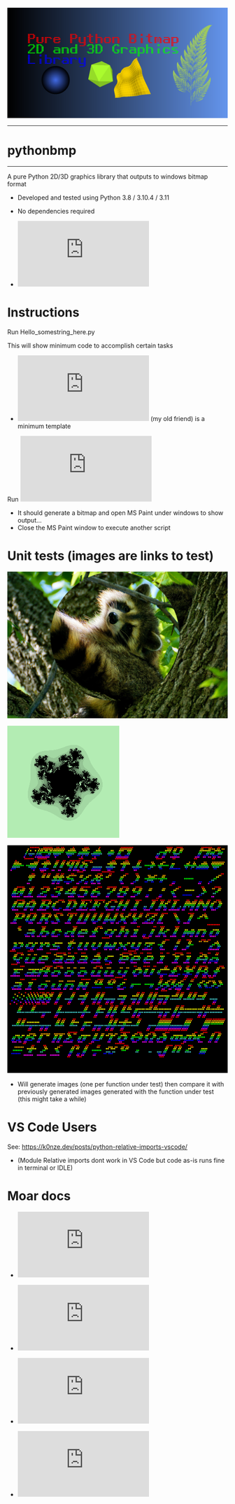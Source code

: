 [![AppID](https://github.com/TechnoTanuki/Python_BMP/blob/main/assets/Hello_GithubID.png)](https://github.com/TechnoTanuki/Python_BMP/blob/main/Hello_APP_Github_ID.py)
___________
# pythonbmp
___________
A pure Python 2D/3D graphics library that outputs to windows bitmap format
* Developed and tested using Python 3.8 / 3.10.4 / 3.11
* No dependencies required

* ![API Reference](https://github.com/TechnoTanuki/Python_BMP/blob/main/docs/BitmapLib_Doc.md)

# Instructions

Run Hello_somestring_here.py

This will show minimum code to accomplish certain tasks

* ![Hello_Darkness.py](https://github.com/TechnoTanuki/Python_BMP/blob/main/Hello_Darkness.py) (my old friend) is a minimum template

Run ![Features_Speedtest.py](https://github.com/TechnoTanuki/Python_BMP/blob/main/Features_Speedtest.py)

* It should generate a bitmap and open MS Paint under windows to show output...
* Close the MS Paint window to execute another script

# Unit tests (images are links to test)

[![Picmanip](https://github.com/TechnoTanuki/Python_BMP/blob/main/assets/test_images/raccoon-flipXYcircregion.bmp)](https://github.com/TechnoTanuki/Python_BMP/blob/main/test_picturemanipulation.py)

[![Fractals](https://github.com/TechnoTanuki/Python_BMP/blob/main/assets/fractals/multijulia.bmp)](https://github.com/TechnoTanuki/Python_BMP/blob/main/test_fractals.py)

[![Text](https://github.com/TechnoTanuki/Python_BMP/blob/main/assets/fonts/8x8x4px1cs024bitplotitalicstring2filebc0cmulti.bmp)](https://github.com/TechnoTanuki/Python_BMP/blob/main/test_fonts.py)

* Will generate images (one per function under test) then compare it with previously generated images generated with the function under test (this might take a while)

# VS Code Users

See: https://k0nze.dev/posts/python-relative-imports-vscode/
* (Module Relative imports dont work in VS Code but code as-is runs fine in terminal or IDLE)

# Moar docs

* ![Hello Graphics](https://github.com/TechnoTanuki/Python_BMP/blob/main/docs/Hello_Graphics.md)

* ![Hello Text](https://github.com/TechnoTanuki/Python_BMP/blob/main/docs/Hello_Text.md)

* ![Hello Fractals](https://github.com/TechnoTanuki/Python_BMP/blob/main/docs/Hello_Fractals.md)

* ![Hello Image Processing](https://github.com/TechnoTanuki/Python_BMP/blob/main/docs/Hello_Image_Processing.md)

